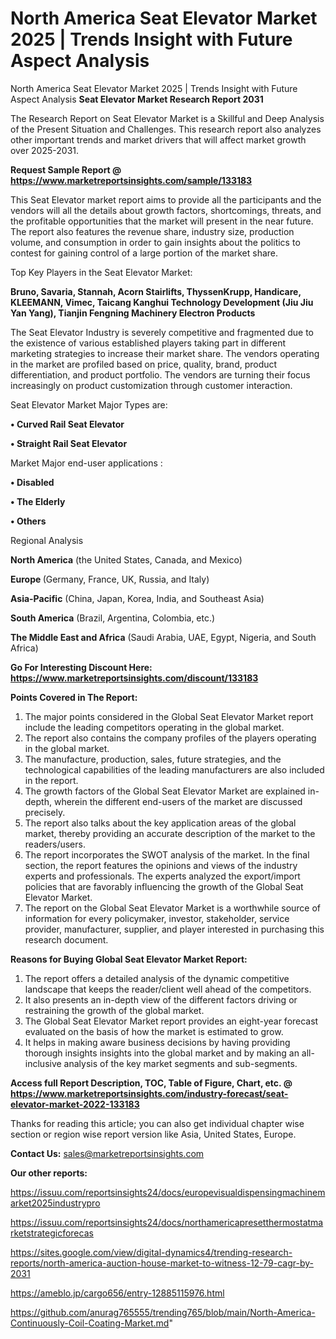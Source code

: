 # North America Seat Elevator Market 2025 | Trends Insight with Future Aspect Analysis
North America Seat Elevator Market 2025 | Trends Insight with Future Aspect Analysis
<strong>Seat Elevator Market Research Report 2031</strong>

The Research Report on Seat Elevator Market is a Skillful and Deep Analysis of the Present Situation and Challenges. This research report also analyzes other important trends and market drivers that will affect market growth over 2025-2031.

<strong>Request Sample Report @ <a href=https://www.marketreportsinsights.com/sample/133183>https://www.marketreportsinsights.com/sample/133183</a></strong>

This Seat Elevator market report aims to provide all the participants and the vendors will all the details about growth factors, shortcomings, threats, and the profitable opportunities that the market will present in the near future. The report also features the revenue share, industry size, production volume, and consumption in order to gain insights about the politics to contest for gaining control of a large portion of the market share.

Top Key Players in the Seat Elevator Market:

<strong>Bruno, Savaria, Stannah, Acorn Stairlifts, ThyssenKrupp, Handicare, KLEEMANN, Vimec, Taicang Kanghui Technology Development (Jiu Jiu Yan Yang), Tianjin Fengning Machinery Electron Products</strong>

The Seat Elevator Industry is severely competitive and fragmented due to the existence of various established players taking part in different marketing strategies to increase their market share. The vendors operating in the market are profiled based on price, quality, brand, product differentiation, and product portfolio. The vendors are turning their focus increasingly on product customization through customer interaction.

Seat Elevator Market Major Types are:

<strong>• Curved Rail Seat Elevator

• Straight Rail Seat Elevator</strong>

Market Major end-user applications :

<strong>• Disabled

• The Elderly

• Others</strong>

Regional Analysis

</u><strong><b>North America</b></strong> (the United States, Canada, and Mexico)

<strong><b>Europe </b></strong>(Germany, France, UK, Russia, and Italy)

<strong><b>Asia-Pacific</b></strong> (China, Japan, Korea, India, and Southeast Asia)

<strong><b>South America</b></strong> (Brazil, Argentina, Colombia, etc.)

<strong><b>The Middle East and Africa</b></strong> (Saudi Arabia, UAE, Egypt, Nigeria, and South Africa)

<strong>Go For Interesting Discount Here: <a href=https://www.marketreportsinsights.com/discount/133183>https://www.marketreportsinsights.com/discount/133183</a></strong>

<strong>Points Covered in The Report:</strong>
<ol>
  <li>The major points considered in the Global Seat Elevator Market report include the leading competitors operating in the global market.</li>
  <li>The report also contains the company profiles of the players operating in the global market.</li>
  <li>The manufacture, production, sales, future strategies, and the technological capabilities of the leading manufacturers are also included in the report.</li>
  <li>The growth factors of the Global Seat Elevator Market are explained in-depth, wherein the different end-users of the market are discussed precisely.</li>
  <li>The report also talks about the key application areas of the global market, thereby providing an accurate description of the market to the readers/users.</li>
  <li>The report incorporates the SWOT analysis of the market. In the final section, the report features the opinions and views of the industry experts and professionals. The experts analyzed the export/import policies that are favorably influencing the growth of the Global Seat Elevator Market.</li>
  <li>The report on the Global Seat Elevator Market is a worthwhile source of information for every policymaker, investor, stakeholder, service provider, manufacturer, supplier, and player interested in purchasing this research document.</li>
</ol>
<strong>Reasons for Buying Global Seat Elevator Market Report:</strong>

<ol>
  <li>The report offers a detailed analysis of the dynamic competitive landscape that keeps the reader/client well ahead of the competitors.</li>
  <li>It also presents an in-depth view of the different factors driving or restraining the growth of the global market.</li>
  <li>The Global Seat Elevator Market report provides an eight-year forecast evaluated on the basis of how the market is estimated to grow.</li>
  <li>It helps in making aware business decisions by having providing thorough insights insights into the global market and by making an all-inclusive analysis of the key market segments and sub-segments.</li>
</ol>
<strong>Access full Report Description, TOC, Table of Figure, Chart, etc. @ <a href=https://www.marketreportsinsights.com/industry-forecast/seat-elevator-market-2022-133183>https://www.marketreportsinsights.com/industry-forecast/seat-elevator-market-2022-133183</a></strong>


Thanks for reading this article; you can also get individual chapter wise section or region wise report version like Asia, United States, Europe.

<strong>Contact Us:</strong>
sales@marketreportsinsights.com

<strong>Our other reports:</strong>

<a href=https://issuu.com/reportsinsights24/docs/europevisualdispensingmachinemarket2025industrypro>https://issuu.com/reportsinsights24/docs/europevisualdispensingmachinemarket2025industrypro</a>

<a href=https://issuu.com/reportsinsights24/docs/northamericapresetthermostatmarketstrategicforecas>https://issuu.com/reportsinsights24/docs/northamericapresetthermostatmarketstrategicforecas</a>

<a href=https://sites.google.com/view/digital-dynamics4/trending-research-reports/north-america-auction-house-market-to-witness-12-79-cagr-by-2031>https://sites.google.com/view/digital-dynamics4/trending-research-reports/north-america-auction-house-market-to-witness-12-79-cagr-by-2031</a>

<a href=https://ameblo.jp/cargo656/entry-12885115976.html>https://ameblo.jp/cargo656/entry-12885115976.html</a>

<a href=https://github.com/anurag765555/trending765/blob/main/North-America-Continuously-Coil-Coating-Market.md>https://github.com/anurag765555/trending765/blob/main/North-America-Continuously-Coil-Coating-Market.md</a>"

